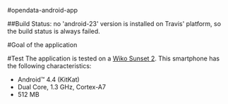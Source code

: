 #opendata-android-app

##Build
Status: no 'android-23' version is installed on Travis' platform, so the build status is always failed. 

#Goal of the application

#Test
The application is tested on a [Wiko Sunset 2](http://fr.wikomobile.com/m806-SUNSET2). This smartphone has the following characteristics:
- Android™ 4.4 (KitKat)
- Dual Core, 1.3 GHz, Cortex-A7
- 512 MB
